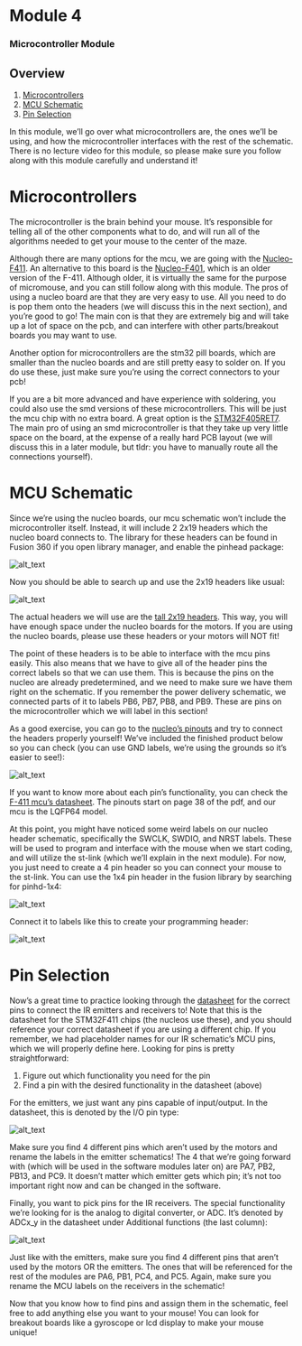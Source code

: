# Module 4
### Microcontroller Module


## Overview

1. [Microcontrollers](#microcontrollers)
2. [MCU Schematic](#mcu-schematic)
3. [Pin Selection](#pin-selection)

In this module, we’ll go over what microcontrollers are, the ones we’ll be using, and how the microcontroller interfaces with the rest of the schematic. There is no lecture video for this module, so please make sure you follow along with this module carefully and understand it!


# Microcontrollers

The microcontroller is the brain behind your mouse. It’s responsible for telling all of the other components what to do, and will run all of the algorithms needed to get your mouse to the center of the maze. 

Although there are many options for the mcu, we are going with the [Nucleo-F411](https://www.mouser.com/ProductDetail/STMicroelectronics/NUCLEO-F411RE?qs=Zt3UNFD9mQjdEJg18RwZ2g%3D%3D). An alternative to this board is the [Nucleo-F401](https://www.mouser.com/ProductDetail/STMicroelectronics/NUCLEO-F401RE?qs=fK8dlpkaUMvGeToFJ6rzdA%3D%3D), which is an older version of the F-411. Although older, it is virtually the same for the purpose of micromouse, and you can still follow along with this module. The pros of using a nucleo board are that they are very easy to use. All you need to do is pop them onto the headers (we will discuss this in the next section), and you’re good to go! The main con is that they are extremely big and will take up a lot of space on the pcb, and can interfere with other parts/breakout boards you may want to use.

Another option for microcontrollers are the stm32 pill boards, which are smaller than the nucleo boards and are still pretty easy to solder on. If you do use these, just make sure you’re using the correct connectors to your pcb!

If you are a bit more advanced and have experience with soldering, you could also use the smd versions of these microcontrollers. This will be just the mcu chip with no extra board. A great option is the [STM32F405RET7](https://www.digikey.com/en/products/detail/stmicroelectronics/STM32F205RET7/5268233). The main pro of using an smd microcontroller is that they take up very little space on the board, at the expense of a really hard PCB layout (we will discuss this in a later module, but tldr: you have to manually route all the connections yourself).


# MCU Schematic

Since we’re using the nucleo boards, our mcu schematic won’t include the microcontroller itself. Instead, it will include 2 2x19 headers which the nucleo board connects to. The library for these headers can be found in Fusion 360 if you open library manager, and enable the pinhead package:


![alt_text](images4/image7.png "image_tooltip")


Now you should be able to search up and use the 2x19 headers like usual:


![alt_text](images4/image1.png "image_tooltip")


The actual headers we will use are the [tall 2x19 headers](https://www.digikey.com/en/products/detail/sullins-connector-solutions/PPPC192LFBN-RC/810258). This way, you will have enough space under the nucleo boards for the motors. If you are using the nucleo boards, please use these headers or your motors will NOT fit!

The point of these headers is to be able to interface with the mcu pins easily. This also means that we have to give all of the header pins the correct labels so that we can use them. This is because the pins on the nucleo are already predetermined, and we need to make sure we have them right on the schematic. If you remember the power delivery schematic, we connected parts of it to labels PB6, PB7, PB8, and PB9. These are pins on the microcontroller which we will label in this section!

As a good exercise, you can go to the [nucleo’s pinouts](https://os.mbed.com/platforms/ST-Nucleo-F411RE/) and try to connect the headers properly yourself! We’ve included the finished product below so you can check (you can use GND labels, we’re using the grounds so it’s easier to see!):


![alt_text](images4/image2.png "image_tooltip")


If you want to know more about each pin’s functionality, you can check the [F-411 mcu’s datasheet](https://www.st.com/resource/en/datasheet/stm32f411ce.pdf). The pinouts start on page 38 of the pdf, and our mcu is the LQFP64 model. 

At this point, you might have noticed some weird labels on our nucleo header schematic, specifically the SWCLK, SWDIO, and NRST labels. These will be used to program and interface with the mouse when we start coding, and will utilize the st-link (which we’ll explain in the next module). For now, you just need to create a 4 pin header so you can connect your mouse to the st-link. You can use the 1x4 pin header in the fusion library by searching for pinhd-1x4:


![alt_text](images4/image3.png "image_tooltip")


Connect it to labels like this to create your programming header:


![alt_text](images4/image6.png "image_tooltip")



# Pin Selection

Now’s a great time to practice looking through the [datasheet](https://www.st.com/resource/en/datasheet/stm32f411ce.pdf) for the correct pins to connect the IR emitters and receivers to! Note that this is the datasheet for the STM32F411 chips (the nucleos use these), and you should reference your correct datasheet if you are using a different chip. If you remember, we had placeholder names for our IR schematic’s MCU pins, which we will properly define here. Looking for pins is pretty straightforward:



1. Figure out which functionality you need for the pin
2. Find a pin with the desired functionality in the datasheet (above)

For the emitters, we just want any pins capable of input/output. In the datasheet, this is denoted by the I/O pin type:


![alt_text](images4/image5.png "image_tooltip")


Make sure you find 4 different pins which aren’t used by the motors and rename the labels in the emitter schematics! The 4 that we’re going forward with (which will be used in the software modules later on) are PA7, PB2, PB13, and PC9. It doesn’t matter which emitter gets which pin; it’s not too important right now and can be changed in the software.

Finally, you want to pick pins for the IR receivers. The special functionality we’re looking for is the analog to digital converter, or ADC. It’s denoted by ADCx_y in the datasheet under Additional functions (the last column):


![alt_text](images4/image4.png "image_tooltip")


Just like with the emitters, make sure you find 4 different pins that aren’t used by the motors OR the emitters. The ones that will be referenced for the rest of the modules are PA6, PB1, PC4, and PC5. Again, make sure you rename the MCU labels on the receivers in the schematic!

Now that you know how to find pins and assign them in the schematic, feel free to add anything else you want to your mouse! You can look for breakout boards like a gyroscope or lcd display to make your mouse unique!